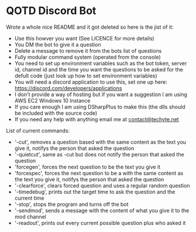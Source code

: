 # QOTD Discord Bot
 
Wrote a whole nice README and it got deleted so here is the jist of it:

- Use this howver you want (See LICENCE for more details)
- You DM the bot to give it a question
- Delete a message to remove it from the bots list of questions
- Fully modular command system (operated from the console)
- You need to set up environment variables such as the bot token, server id, channel id and the time you want the questions to be asked for the defult code (just look up how to set environment variables)
- You will need a discord application to use this, set one up here: https://discord.com/developers/applications
- I don't provide a way of hosting but if you want a suggestion I am using AWS EC2 Windows 10 Instance
- If you care enough I am using DSharpPlus to make this (the dlls should be included with the source code)
- If you need any help with anything email me at contact@techyte.net

List of current commands:

- '-cut', removes a question based with the same content as the text you give it, notifys the person that asked the question
- '-quietcut', same as -cut but does not notify the person that asked the question
- 'forcegen', forces the next question to be the text you give it
- 'forcespec', forces the next question to be a with the same content as the text you give it, notifys the person that asked the question
- '-clearforce', clears forced question and uses a regular random question
- '-timedebug', prints out the target time to ask the question and the current time
- '-stop', stops the program and turns off the bot
- '-sendmod', sends a message with the content of what you give it to the mod channel
- '-readout', prints out every current possible question plus who asked it
